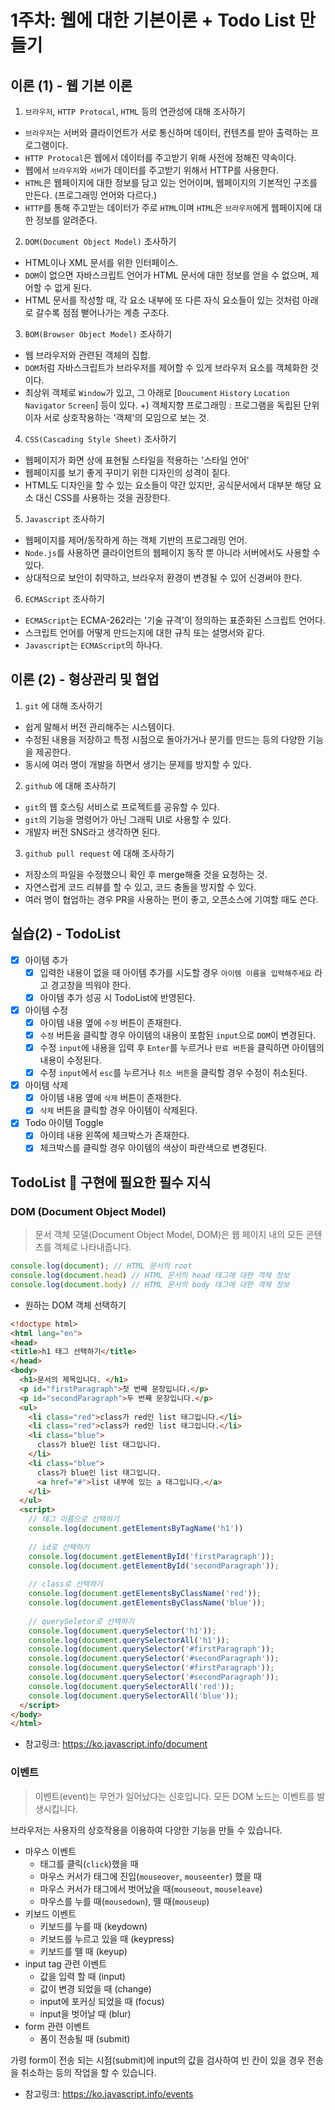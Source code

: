 # 1주차: 웹에 대한 기본이론 + Todo List 만들기


## 이론 (1) - 웹 기본 이론
1. `브라우저`, `HTTP Protocal`, `HTML` 등의 연관성에 대해 조사하기
- `브라우저`는 서버와 클라이언트가 서로 통신하며 데이터, 컨텐츠를 받아 출력하는 프로그램이다.
- `HTTP Protocal`은 웹에서 데이터를 주고받기 위해 사전에 정해진 약속이다.
- 웹에서 `브라우저`와 `서버`가 데이터를 주고받기 위해서 HTTP를 사용한다.
- `HTML`은 웹페이지에 대한 정보를 담고 있는 언어이며, 웹페이지의 기본적인 구조를 만든다. (프로그래밍 언어와 다르다.)
- `HTTP`를 통해 주고받는 데이터가 주로 `HTML`이며 `HTML`은 `브라우저`에게 웹페이지에 대한 정보를 알려준다.
2. `DOM(Document Object Model)` 조사하기
- HTML이나 XML 문서를 위한 인터페이스.
- `DOM`이 없으면 자바스크립트 언어가 HTML 문서에 대한 정보를 얻을 수 없으며, 제어할 수 없게 된다.
- HTML 문서를 작성할 때, 각 요소 내부에 또 다른 자식 요소들이 있는 것처럼 아래로 갈수록 점점 뻗어나가는 계층 구조다.
3. `BOM(Browser Object Model)` 조사하기
- 웹 브라우저와 관련된 객체의 집합.
- `DOM`처럼 자바스크립트가 브라우저를 제어할 수 있게 브라우저 요소를 객체화한 것이다.
- 최상위 객체로 `Window`가 있고, 그 아래로 [`Doucument` `History` `Location` `Navigator` `Screen`] 등이 있다.
+) 객체지향 프로그래밍 : 프로그램을 독립된 단위이자 서로 상호작용하는 '객체'의 모임으로 보는 것.
4. `CSS(Cascading Style Sheet)` 조사하기
- 웹페이지가 화면 상에 표현될 스타일을 적용하는 '스타일 언어'
- 웹페이지를 보기 좋게 꾸미기 위한 디자인의 성격이 짙다.
- HTML도 디자인을 할 수 있는 요소들이 약간 있지만, 공식문서에서 대부분 해당 요소 대신 CSS를 사용하는 것을 권장한다.
5. `Javascript` 조사하기
- 웹페이지를 제어/동작하게 하는 객체 기반의 프로그래밍 언어.
- `Node.js`를 사용하면 클라이언트의 웹페이지 동작 뿐 아니라 서버에서도 사용할 수 있다.
- 상대적으로 보안이 취약하고, 브라우저 환경이 변경될 수 있어 신경써야 한다.
6. `ECMAScript` 조사하기
- `ECMAScript`는 ECMA-262라는 '기술 규격'이 정의하는 표준화된 스크립트 언어다.
- 스크립트 언어를 어떻게 만드는지에 대한 규칙 또는 설명서와 같다.
- `Javascript`는 `ECMAScript`의 하나다.


## 이론 (2) - 형상관리 및 협업
1. `git` 에 대해 조사하기
- 쉽게 말해서 버전 관리해주는 시스템이다.
- 수정된 내용을 저장하고 특정 시점으로 돌아가거나 분기를 만드는 등의 다양한 기능을 제공한다.
- 동시에 여러 명이 개발을 하면서 생기는 문제를 방지할 수 있다.
2. `github` 에 대해 조사하기
- `git`의 웹 호스팅 서비스로 프로젝트를 공유할 수 있다.
- `git`의 기능을 명령어가 아닌 그래픽 UI로 사용할 수 있다.
-  개발자 버전 SNS라고 생각하면 된다.
3. `github pull request` 에 대해 조사하기
- 저장소의 파일을 수정했으니 확인 후 merge해줄 것을 요청하는 것.
- 자연스럽게 코드 리뷰를 할 수 있고, 코드 충돌을 방지할 수 있다.
- 여러 명이 협업하는 경우 PR을 사용하는 편이 좋고, 오픈소스에 기여할 때도 쓴다.


## 실습(2)  - TodoList
- [X] 아이템 추가
  - [X] 입력한 내용이 없을 때 아이템 추가를 시도할 경우 `아이템 이름을 입력해주세요` 라고 경고창을 띄워야 한다.
  - [X] 아이템 추가 성공 시 TodoList에 반영된다.
- [X] 아이템 수정
  - [X] 아이템 내용 옆에 `수정` 버튼이 존재한다.
  - [X] `수정` 버튼을 클릭할 경우 아이템의 내용이 포함된 `input`으로 `DOM`이 변경된다.
  - [X] 수정 `input`에 내용을 입력 후 `Enter`를 누르거나 `완료 버튼`을 클릭하면 아이템의 내용이 수정된다.
  - [X] 수정 `input`에서 `esc`를 누르거나 `취소 버튼`을 클릭할 경우 수정이 취소된다.
- [X] 아이템 삭제
  - [X] 아이템 내용 옆에 `삭제` 버튼이 존재한다.
  - [X] `삭제` 버튼을 클릭할 경우 아이템이 삭제된다.
- [X] Todo 아이템 Toggle
  - [X] 아이테 내용 왼쪽에 체크박스가 존재한다.
  - [X] 체크박스를 클릭할 경우 아이템의 색상이 파란색으로 변경된다.
  
## TodoList 👀 구현에 필요한 필수 지식

### DOM (Document Object Model) 

> 문서 객체 모델(Document Object Model, DOM)은 웹 페이지 내의 모든 콘텐츠를 객체로 나타내줍니다.

```js
console.log(document); // HTML 문서의 root
console.log(document.head) // HTML 문서의 head 태그에 대한 객체 정보
console.log(document.body) // HTML 문서의 body 태그에 대한 객체 정보
```

- 원하는 DOM 객체 선택하기
```html
<!doctype html>
<html lang="en">
<head>
<title>h1 태그 선택하기</title>
</head>
<body>
  <h1>문서의 제목입니다. </h1>
  <p id="firstParagraph">첫 번째 문장입니다.</p>
  <p id="secondParagraph">두 번째 문장입니다.</p>
  <ul>
    <li class="red">class가 red인 list 태그입니다.</li>
    <li class="red">class가 red인 list 태그입니다.</li>
    <li class="blue">
      class가 blue인 list 태그입니다.
    </li>
    <li class="blue">
      class가 blue인 list 태그입니다.
      <a href="#">list 내부에 있는 a 태그입니다.</a>      
    </li>
  </ul>
  <script>
    // 태그 이름으로 선택하기
    console.log(document.getElementsByTagName('h1'))
    
    // id로 선택하기
    console.log(document.getElementById('firstParagraph'));
    console.log(document.getElementById('secondParagraph'));
    
    // class로 선택하기
    console.log(document.getElementsByClassName('red'));
    console.log(document.getElementsByClassName('blue'));
    
    // querySeletor로 선택하기
    console.log(document.querySelector('h1'));
    console.log(document.querySelectorAll('h1'));
    console.log(document.querySelector('#firstParagraph'));
    console.log(document.querySelector('#secondParagraph'));
    console.log(document.querySelector('#firstParagraph'));
    console.log(document.querySelector('#secondParagraph'));
    console.log(document.querySelectorAll('red'));
    console.log(document.querySelectorAll('blue'));
  </script>
</body>
</html>
```

- 참고링크: https://ko.javascript.info/document

### 이벤트

> 이벤트(event)는 무언가 일어났다는 신호입니다. 모든 DOM 노드는 이벤트를 발생시킵니다.

브라우저는 사용자의 상호작용을 이용하여 다양한 기능을 만들 수 있습니다.

- 마우스 이벤트
  - 태그를 클릭(`click`)했을 때
  - 마우스 커서가 태그에 진입(`mouseover`, `mouseenter`) 했을 때
  - 마우스 커서가 태그에서 벗어났을 때(`mouseout`, `mouseleave`)
  - 마우스를 누를 때(`mousedown`), 뗄 때(`mouseup`)
- 키보드 이벤트
  - 키보드를 누를 때 (keydown)
  - 키보드를 누르고 있을 때 (keypress)
  - 키보드를 뗄 때 (keyup)
- input tag 관련 이벤트
  - 값을 입력 할 때 (input)
  - 값이 변경 되었을 때 (change)
  - input에 포커싱 되었을 때 (focus)
  - input을 벗어날 때 (blur)
- form 관련 이벤트
  - 폼이 전송될 때 (submit)

가령 form이 전송 되는 시점(submit)에 input의 값을 검사하여 빈 칸이 있을 경우 전송을 취소하는 등의 작업을 할 수 있습니다.

- 참고링크: https://ko.javascript.info/events



